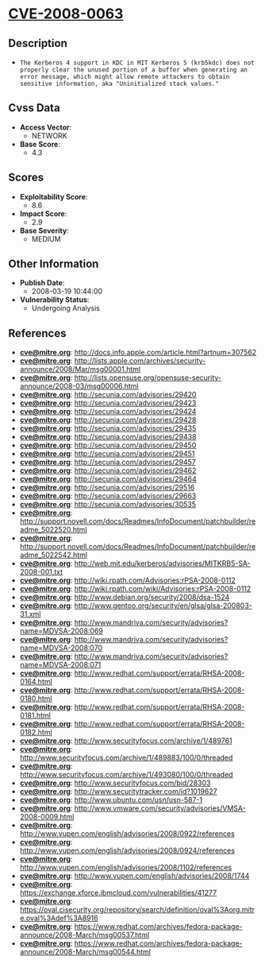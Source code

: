 
# [CVE-2008-0063](https://cve.mitre.org/cgi-bin/cvename.cgi?name=CVE-2008-0063)

## Description

- `The Kerberos 4 support in KDC in MIT Kerberos 5 (krb5kdc) does not properly clear the unused portion of a buffer when generating an error message, which might allow remote attackers to obtain sensitive information, aka "Uninitialized stack values."`

## Cvss Data

- **Access Vector**:
  - NETWORK
- **Base Score**:
  - 4.3

## Scores

- **Exploitability Score**:
  - 8.6
- **Impact Score**:
  - 2.9
- **Base Severity**:
  - MEDIUM

## Other Information

- **Publish Date**:
  - 2008-03-19 10:44:00
- **Vulnerability Status**:
  - Undergoing Analysis

## References

- **cve@mitre.org**: http://docs.info.apple.com/article.html?artnum=307562
- **cve@mitre.org**: http://lists.apple.com/archives/security-announce/2008/Mar/msg00001.html
- **cve@mitre.org**: http://lists.opensuse.org/opensuse-security-announce/2008-03/msg00006.html
- **cve@mitre.org**: http://secunia.com/advisories/29420
- **cve@mitre.org**: http://secunia.com/advisories/29423
- **cve@mitre.org**: http://secunia.com/advisories/29424
- **cve@mitre.org**: http://secunia.com/advisories/29428
- **cve@mitre.org**: http://secunia.com/advisories/29435
- **cve@mitre.org**: http://secunia.com/advisories/29438
- **cve@mitre.org**: http://secunia.com/advisories/29450
- **cve@mitre.org**: http://secunia.com/advisories/29451
- **cve@mitre.org**: http://secunia.com/advisories/29457
- **cve@mitre.org**: http://secunia.com/advisories/29462
- **cve@mitre.org**: http://secunia.com/advisories/29464
- **cve@mitre.org**: http://secunia.com/advisories/29516
- **cve@mitre.org**: http://secunia.com/advisories/29663
- **cve@mitre.org**: http://secunia.com/advisories/30535
- **cve@mitre.org**: http://support.novell.com/docs/Readmes/InfoDocument/patchbuilder/readme_5022520.html
- **cve@mitre.org**: http://support.novell.com/docs/Readmes/InfoDocument/patchbuilder/readme_5022542.html
- **cve@mitre.org**: http://web.mit.edu/kerberos/advisories/MITKRB5-SA-2008-001.txt
- **cve@mitre.org**: http://wiki.rpath.com/Advisories:rPSA-2008-0112
- **cve@mitre.org**: http://wiki.rpath.com/wiki/Advisories:rPSA-2008-0112
- **cve@mitre.org**: http://www.debian.org/security/2008/dsa-1524
- **cve@mitre.org**: http://www.gentoo.org/security/en/glsa/glsa-200803-31.xml
- **cve@mitre.org**: http://www.mandriva.com/security/advisories?name=MDVSA-2008:069
- **cve@mitre.org**: http://www.mandriva.com/security/advisories?name=MDVSA-2008:070
- **cve@mitre.org**: http://www.mandriva.com/security/advisories?name=MDVSA-2008:071
- **cve@mitre.org**: http://www.redhat.com/support/errata/RHSA-2008-0164.html
- **cve@mitre.org**: http://www.redhat.com/support/errata/RHSA-2008-0180.html
- **cve@mitre.org**: http://www.redhat.com/support/errata/RHSA-2008-0181.html
- **cve@mitre.org**: http://www.redhat.com/support/errata/RHSA-2008-0182.html
- **cve@mitre.org**: http://www.securityfocus.com/archive/1/489761
- **cve@mitre.org**: http://www.securityfocus.com/archive/1/489883/100/0/threaded
- **cve@mitre.org**: http://www.securityfocus.com/archive/1/493080/100/0/threaded
- **cve@mitre.org**: http://www.securityfocus.com/bid/28303
- **cve@mitre.org**: http://www.securitytracker.com/id?1019627
- **cve@mitre.org**: http://www.ubuntu.com/usn/usn-587-1
- **cve@mitre.org**: http://www.vmware.com/security/advisories/VMSA-2008-0009.html
- **cve@mitre.org**: http://www.vupen.com/english/advisories/2008/0922/references
- **cve@mitre.org**: http://www.vupen.com/english/advisories/2008/0924/references
- **cve@mitre.org**: http://www.vupen.com/english/advisories/2008/1102/references
- **cve@mitre.org**: http://www.vupen.com/english/advisories/2008/1744
- **cve@mitre.org**: https://exchange.xforce.ibmcloud.com/vulnerabilities/41277
- **cve@mitre.org**: https://oval.cisecurity.org/repository/search/definition/oval%3Aorg.mitre.oval%3Adef%3A8916
- **cve@mitre.org**: https://www.redhat.com/archives/fedora-package-announce/2008-March/msg00537.html
- **cve@mitre.org**: https://www.redhat.com/archives/fedora-package-announce/2008-March/msg00544.html
